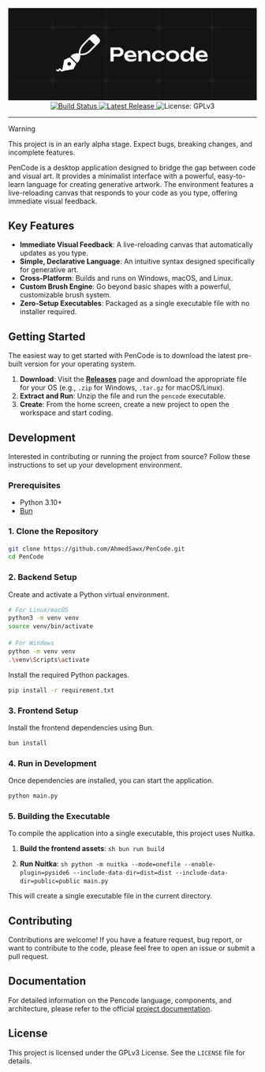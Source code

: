 <div align="center">
  <img src="public/Pencode-1.png" alt="Pencode Banner">
</div>

<div align="center">
  <a href="https://github.com/AhmedSawx/PenCode/actions/workflows/release.yml">
    <img src="https://github.com/AhmedSawx/PenCode/actions/workflows/release.yml/badge.svg" alt="Build Status">
  </a>
  <a href="https://github.com/AhmedSawx/PenCode/releases">
    <img src="https://img.shields.io/github/v/release/AhmedSawx/PenCode" alt="Latest Release">
  </a>
  <img src="https://img.shields.io/github/license/AhmedSawx/PenCode" alt="License: GPLv3">
</div>

---
> [!WARNING]
> This project is in an early alpha stage. Expect bugs, breaking changes, and incomplete features.

PenCode is a desktop application designed to bridge the gap between code and visual art. It provides a minimalist interface with a powerful, easy-to-learn language for creating generative artwork. The environment features a live-reloading canvas that responds to your code as you type, offering immediate visual feedback.

## Key Features

- **Immediate Visual Feedback**: A live-reloading canvas that automatically updates as you type.
- **Simple, Declarative Language**: An intuitive syntax designed specifically for generative art.
- **Cross-Platform**: Builds and runs on Windows, macOS, and Linux.
- **Custom Brush Engine**: Go beyond basic shapes with a powerful, customizable brush system.
- **Zero-Setup Executables**: Packaged as a single executable file with no installer required.

## Getting Started

The easiest way to get started with PenCode is to download the latest pre-built version for your operating system.

1.  **Download**: Visit the [**Releases**](https://github.com/AhmedSawx/PenCode/releases) page and download the appropriate file for your OS (e.g., `.zip` for Windows, `.tar.gz` for macOS/Linux).
2.  **Extract and Run**: Unzip the file and run the `pencode` executable.
3.  **Create**: From the home screen, create a new project to open the workspace and start coding.

## Development

Interested in contributing or running the project from source? Follow these instructions to set up your development environment.

### Prerequisites

- Python 3.10+
- [Bun](https://bun.sh/)

### 1. Clone the Repository

```sh
git clone https://github.com/AhmedSawx/PenCode.git
cd PenCode
```

### 2. Backend Setup

Create and activate a Python virtual environment.

```sh
# For Linux/macOS
python3 -m venv venv
source venv/bin/activate

# For Windows
python -m venv venv
.\venv\Scripts\activate
```

Install the required Python packages.

```sh
pip install -r requirement.txt
```

### 3. Frontend Setup

Install the frontend dependencies using Bun.

```sh
bun install
```

### 4. Run in Development

Once dependencies are installed, you can start the application.

```sh
python main.py
```

### 5. Building the Executable

To compile the application into a single executable, this project uses Nuitka.

1.  **Build the frontend assets**:
    `sh
bun run build
    `

2.  **Run Nuitka**:
    `sh
python -m nuitka --mode=onefile --enable-plugin=pyside6 --include-data-dir=dist=dist --include-data-dir=public=public main.py
    `

This will create a single executable file in the current directory.

## Contributing

Contributions are welcome! If you have a feature request, bug report, or want to contribute to the code, please feel free to open an issue or submit a pull request.

## Documentation

For detailed information on the Pencode language, components, and architecture, please refer to the official [project documentation](https://ahmedsawx.github.io/pencode-docs/).

## License

This project is licensed under the GPLv3 License. See the `LICENSE` file for details.
